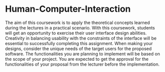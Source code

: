 # Human-Computer-Interaction
The aim of this coursework is to apply the theoretical concepts learned during the lectures in a practical scenario. With this coursework, students will get an opportunity to exercise their user interface design abilities. Creativity in balancing usability with the constraints of the interface will be essential to successfully completing this assignment. When making your designs, consider the unique needs of the target users for the proposed software. The functionalities you are planning to implement will be based on the scope of your project. You are expected to get the approval for the functionalities of your proposal from the lecturer before the implementation.
